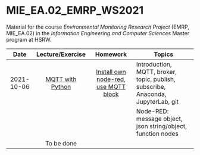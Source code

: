 # MIE_EA.02_EMRP_WS2021

Material for the course _Environmental Monitoring Research Project_ (EMRP, MIE_EA.02) in the _Information Engineering and Computer Sciences_ Master program at HSRW.

|    Date    | Lecture/Exercise |                                                                          Homework                                                                         | Topics                                                                         |
|:----------:|:----------------:|:---------------------------------------------------------------------------------------------------------------------------------------------------------:|--------------------------------------------------------------------------------|
| 2021-10-06 | [MQTT with Python](https://github.com/rolfbecker/MIE_EA.02_EMRP_WS2021/tree/main/0101_MQTT/0104_Python_Publish_Subscribe)                 | [Install own node-red, use MQTT block](https://github.com/rolfbecker/MIE_EA.02_EMRP_WS2021/blob/main/0101_MQTT/0104_Python_Publish_Subscribe/Homework.md) | Introduction, MQTT, broker, topic, publish, subscribe, Anaconda, JupyterLab, git  |
|  |                  |                                                                                                                                                           | Node-RED: message object, json string/object, function nodes                                         |
|  |  To be done                |                                                                                                                                                           |                                                                                |
